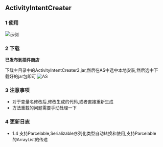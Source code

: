 ## ActivityIntentCreater

### 1 使用

![示例][1]

### 2 下载

**已发布到插件商店**

 下载主目录中的ActivityIntentCreater2.jar,然后在AS中选中本地安装,然后选中下载好的jar包即可
 ![AS](https://i.loli.net/2017/08/19/5998455f084d0.png)
 
### 3 注意事项

- 对于变量名修改后,修改生成的代码,或者直接重新生成
- 方法重载的问题需要手动处理一下


### 4 更新日志
- 1.4 支持Parcelable,Serializable序列化类型自动转换和使用,支持Parcelable的ArrayList的传递


  [1]: https://i.loli.net/2017/08/16/5993e049bb0af.jpg "1"
